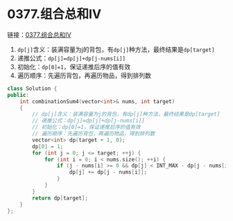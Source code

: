 # 0377.组合总和Ⅳ

链接：[0377.组合总和Ⅳ](https://leetcode.cn/problems/combination-sum-iv/)

1. `dp[j]`含义：装满容量为j的背包，有`dp[j]`种方法，最终结果是`dp[target]`
2. 递推公式：`dp[j]=dp[j]+dp[j-nums[i]]`
3. 初始化：`dp[0]=1`，保证递推后序的值有效
4. 遍历顺序：先遍历背包，再遍历物品，得到排列数

```c++
class Solution {
public:
    int combinationSum4(vector<int>& nums, int target)
    {
        // dp[j]含义：装满容量为j的背包，有dp[j]种方法，最终结果是dp[target]
        // 递推公式：dp[j]=dp[j]+dp[j-nums[i]]
        // 初始化：dp[0]=1，保证递推后序的值有效
        // 遍历顺序：先遍历背包，再遍历物品，得到排列数
        vector<int> dp(target + 1, 0);
        dp[0] = 1;
        for (int j = 0; j <= target; ++j) {
            for (int i = 0; i < nums.size(); ++i) {
                if (j - nums[i] >= 0 && dp[j] < INT_MAX - dp[j - nums[i]]) {
                    dp[j] += dp[j - nums[i]];
                }
            }
        }
        return dp[target];
    }
};

```





